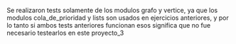 Se realizaron tests solamente de los modulos grafo y vertice, ya que los modulos cola_de_prioridad y lists son usados en ejercicios anteriores, y por lo tanto si ambos tests anteriores funcionan esos significa que no fue necesario testearlos en este proyecto_3